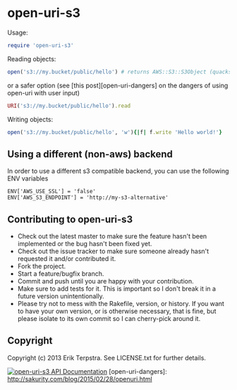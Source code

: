 # open-uri-s3

Usage:

```ruby
require 'open-uri-s3'
```

Reading objects:

```ruby
open('s3://my.bucket/public/hello') # returns AWS::S3::S3Object (quacks like IO)
```

or a safer option (see [this post][open-uri-dangers] on the dangers of using open-uri with user input)

```ruby
URI('s3://my.bucket/public/hello').read
```

Writing objects:

```ruby
open('s3://my.bucket/public/hello', 'w'){|f| f.write 'Hello world!'}
```

## Using a different (non-aws) backend

In order to use a different s3 compatible backend, you can use the following ENV variables

```
ENV['AWS_USE_SSL'] = 'false'
ENV['AWS_S3_ENDPOINT'] = 'http://my-s3-alternative'
```

## Contributing to open-uri-s3

* Check out the latest master to make sure the feature hasn't been implemented or the bug hasn't been fixed yet.
* Check out the issue tracker to make sure someone already hasn't requested it and/or contributed it.
* Fork the project.
* Start a feature/bugfix branch.
* Commit and push until you are happy with your contribution.
* Make sure to add tests for it. This is important so I don't break it in a future version unintentionally.
* Please try not to mess with the Rakefile, version, or history. If you want to have your own version, or is otherwise necessary, that is fine, but please isolate to its own commit so I can cherry-pick around it.

## Copyright

Copyright (c) 2013 Erik Terpstra. See LICENSE.txt for
further details.

[![open-uri-s3 API Documentation](https://www.omniref.com/ruby/gems/open-uri-s3.png)](https://www.omniref.com/ruby/gems/open-uri-s3)
[open-uri-dangers]: http://sakurity.com/blog/2015/02/28/openuri.html

